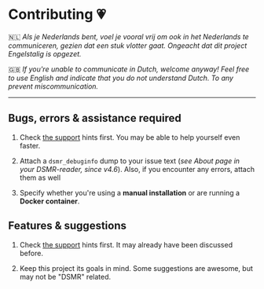 # Contributing 💗

🇳🇱 *Als je Nederlands bent, voel je vooral vrij om ook in het Nederlands te communiceren, gezien dat een stuk vlotter gaat. Ongeacht dat dit project Engelstalig is opgezet.*

🇬🇧‍ *If you're unable to communicate in Dutch, welcome anyway! Feel free to use English and indicate that you do not understand Dutch. To any prevent miscommunication.*


----


## Bugs, errors & assistance required
1. Check [the support](https://github.com/dsmrreader/dsmr-reader/blob/v4/SUPPORT.md) hints first. You may be able to help yourself even faster.

2. Attach a ``dsmr_debuginfo`` dump to your issue text (*see About page in your DSMR-reader, since v4.6*). Also, if you encounter any errors, attach them as well

3. Specify whether you're using a **manual installation** or are running a **Docker container**.


## Features & suggestions
1. Check [the support](https://github.com/dsmrreader/dsmr-reader/blob/v4/SUPPORT.md) hints first. It may already have been discussed before.
   
2. Keep this project its goals in mind. Some suggestions are awesome, but may not be "DSMR" related.
